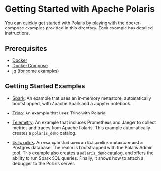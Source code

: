 <!--
  Licensed to the Apache Software Foundation (ASF) under one
  or more contributor license agreements.  See the NOTICE file
  distributed with this work for additional information
  regarding copyright ownership.  The ASF licenses this file
  to you under the Apache License, Version 2.0 (the
  "License"); you may not use this file except in compliance
  with the License.  You may obtain a copy of the License at
 
   http://www.apache.org/licenses/LICENSE-2.0
 
  Unless required by applicable law or agreed to in writing,
  software distributed under the License is distributed on an
  "AS IS" BASIS, WITHOUT WARRANTIES OR CONDITIONS OF ANY
  KIND, either express or implied.  See the License for the
  specific language governing permissions and limitations
  under the License.
-->

# Getting Started with Apache Polaris

You can quickly get started with Polaris by playing with the docker-compose examples provided in
this directory. Each example has detailed instructions.

## Prerequisites

- [Docker](https://docs.docker.com/get-docker/)
- [Docker Compose](https://docs.docker.com/compose/install/) 
- [jq](https://stedolan.github.io/jq/download/) (for some examples)

## Getting Started Examples

- [Spark](spark): An example that uses an in-memory metastore, automatically bootstrapped, with
  Apache Spark and a Jupyter notebook.

- [Trino](trino): An example that uses Trino with Polaris.

- [Telemetry](telemetry): An example that includes Prometheus and Jaeger to collect metrics and
  traces from Apache Polaris. This example automatically creates a `polaris_demo` catalog.

- [Eclipselink](elipselink): An example that uses an Eclipselink metastore and a Postgres
  database. The realm is bootstrapped with the Polaris Admin tool. This example also creates a
  `polaris_demo` catalog, and offers the ability to run Spark SQL queries. Finally, it shows how to
  attach a debugger to the Polaris server.

